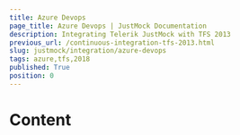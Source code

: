 ```yaml
---
title: Azure Devops
page_title: Azure Devops | JustMock Documentation
description: Integrating Telerik JustMock with TFS 2013
previous_url: /continuous-integration-tfs-2013.html
slug: justmock/integration/azure-devops
tags: azure,tfs,2018
published: True
position: 0
---
```


# Content